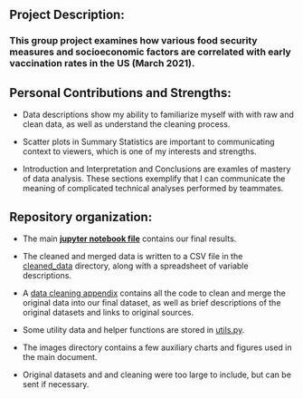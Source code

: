 ## Project Description:
### This group project examines how various food security measures and socioeconomic factors are correlated with early vaccination rates in the US (March 2021). 

## Personal Contributions and Strengths:
- Data descriptions show my ability to familiarize myself with with raw and clean data, as well as understand the cleaning process.

- Scatter plots in Summary Statistics are important to communicating context to viewers, which is one of my interests and strengths.

- Introduction and Interpretation and Conclusions are examles of mastery of data analysis. These sections exemplify that I can communicate the meaning of complicated technical analyses performed by teammates. 

## Repository organization:

- The main __[jupyter notebook file](/snap_analysis.ipynb)__ contains our final results. 

- The cleaned and merged data is written to a CSV file in the [cleaned_data](/cleaned_data) directory, along with a spreadsheet of variable descriptions.

- A [data cleaning appendix](/data_cleaning_appendix.ipynb) contains all the code to clean and merge the original data into our final dataset, as well as brief descriptions of the original datasets and links to original sources.

- Some utility data and helper functions are stored in [utils.py](/utils.py).

- The images directory contains a few auxiliary charts and figures used in the main document.

- Original datasets and and cleaning were too large to include, but can be sent if necessary.
